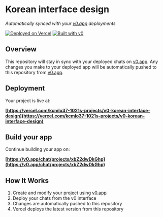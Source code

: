 # Korean interface design

*Automatically synced with your [v0.app](https://v0.app) deployments*

[![Deployed on Vercel](https://img.shields.io/badge/Deployed%20on-Vercel-black?style=for-the-badge&logo=vercel)](https://vercel.com/kcmlo37-1021s-projects/v0-korean-interface-design)
[![Built with v0](https://img.shields.io/badge/Built%20with-v0.app-black?style=for-the-badge)](https://v0.app/chat/projects/xbZ2dwDkGhp)

## Overview

This repository will stay in sync with your deployed chats on [v0.app](https://v0.app).
Any changes you make to your deployed app will be automatically pushed to this repository from [v0.app](https://v0.app).

## Deployment

Your project is live at:

**[https://vercel.com/kcmlo37-1021s-projects/v0-korean-interface-design](https://vercel.com/kcmlo37-1021s-projects/v0-korean-interface-design)**

## Build your app

Continue building your app on:

**[https://v0.app/chat/projects/xbZ2dwDkGhp](https://v0.app/chat/projects/xbZ2dwDkGhp)**

## How It Works

1. Create and modify your project using [v0.app](https://v0.app)
2. Deploy your chats from the v0 interface
3. Changes are automatically pushed to this repository
4. Vercel deploys the latest version from this repository